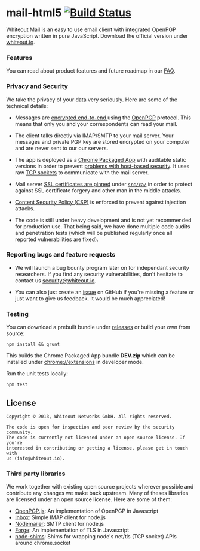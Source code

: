 mail-html5 [![Build Status](https://travis-ci.org/whiteout-io/mail-html5.png)](https://travis-ci.org/whiteout-io/mail-html5)
==========

Whiteout Mail is an easy to use email client with integrated OpenPGP encryption written in pure JavaScript. Download the official version under [whiteout.io](http://whiteout.io).

### Features

You can read about product features and future roadmap in our [FAQ](https://github.com/whiteout-io/mail-html5/wiki/FAQ).

### Privacy and Security

We take the privacy of your data very seriously. Here are some of the technical details:

* Messages are [encrypted end-to-end ](http://en.wikipedia.org/wiki/End-to-end_encryption) using the [OpenPGP](http://en.wikipedia.org/wiki/Pretty_Good_Privacy) protocol. This means that only you and your correspondents can read your mail.

* The client talks directly via IMAP/SMTP to your mail server. Your messages and private PGP key are stored encrypted on your computer and are never sent to our our servers.

* The app is deployed as a [Chrome Packaged App](https://developer.chrome.com/apps/about_apps.html) with auditable static versions in order to prevent [problems with host-based security](http://tonyarcieri.com/whats-wrong-with-webcrypto). It uses raw [TCP sockets](http://developer.chrome.com/apps/socket.html) to communicate with the mail server.

* Mail server [SSL certificates are pinned](http://security.stackexchange.com/questions/29988/what-is-certificate-pinning) under [`src/ca/`](https://github.com/whiteout-io/mail-html5/tree/master/src/ca) in order to protect against SSL certificate forgery and other man in the middle attacks.

* [Content Security Policy (CSP)](http://www.html5rocks.com/en/tutorials/security/content-security-policy/) is enforced to prevent against injection attacks.

* The code is still under heavy development and is not yet recommended for production use. That being said, we have done multiple code audits and penetration tests (which will be published regularly once all reported vulnerabilities are fixed).

### Reporting bugs and feature requests

* We will launch a bug bounty program later on for independant security researchers. If you find any security vulnerabilities, don't hesitate to contact us [security@whiteout.io](mailto:security@whiteout.io).

* You can also just create an [issue](https://github.com/whiteout-io/mail-html5/issues) on GitHub if you're missing a feature or just want to give us feedback. It would be much appreciated!

### Testing

You can download a prebuilt bundle under [releases](https://github.com/whiteout-io/mail-html5/releases) or build your own from source:

    npm install && grunt
    
This builds the Chrome Packaged App bundle **DEV.zip** which can be installed under [chrome://extensions](chrome://extensions) in developer mode.

Run the unit tests locally:

    npm test

## License

    Copyright © 2013, Whiteout Networks GmbH. All rights reserved.

    The code is open for inspection and peer review by the security community.
    The code is currently not licensed under an open source license. If you're
    interested in contributing or getting a license, please get in touch with
    us (info@whiteout.io).

### Third party libraries

We work together with existing open source projects wherever possible and contribute any changes we make back upstream. Many of theses libraries are licensed under an open source license. Here are some of them:

* [OpenPGP.js](http://openpgpjs.org): An implementation of OpenPGP in Javascript
* [Inbox](https://github.com/andris9/inbox): Simple IMAP client for node.js
* [Nodemailer](http://www.nodemailer.com): SMTP client for node.js
* [Forge](https://github.com/digitalbazaar/forge): An implementation of TLS in Javascript
* [node-shims](https://github.com/whiteout-io/node-shims): Shims for wrapping node's net/tls (TCP socket) APIs around chrome.socket
